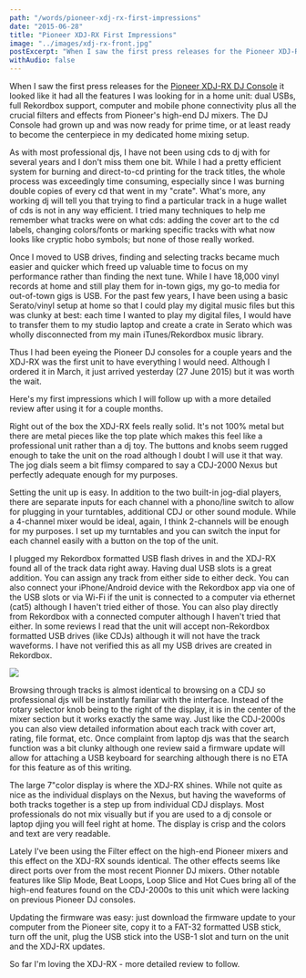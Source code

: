 ```yaml
---
path: "/words/pioneer-xdj-rx-first-impressions"
date: "2015-06-28"
title: "Pioneer XDJ-RX First Impressions"
image: "../images/xdj-rx-front.jpg"
postExcerpt: "When I saw the first press releases for the Pioneer XDJ-RX DJ Console it looked like it had all the features I was looking for in a home unit: dual USBs, full Rekordbox support, computer and mobile phone connectivity plus all the crucial filters and effects from Pioneer's high-end DJ mixers."
withAudio: false
---
```


When I saw the first press releases for the [Pioneer XDJ-RX DJ Console](http://www.pioneerdj.com/en/product/all-in-one-system/xdj-rx/black/overview) it looked like it had all the features I was looking for in a home unit: dual USBs, full Rekordbox support, computer and mobile phone connectivity plus all the crucial filters and effects from Pioneer's high-end DJ mixers. The DJ Console had grown up and was now ready for prime time, or at least ready to become the centerpiece in my dedicated home mixing setup.

As with most professional djs, I have not been using cds to dj with for several years and I don't miss them one bit. While I had a pretty efficient system for burning and direct-to-cd printing for the track titles, the whole process was exceedingly time consuming, especially since I was burning double copies of every cd that went in my "crate". What's more, any working dj will tell you that trying to find a particular track in a huge wallet of cds is not in any way efficient. I tried many techniques to help me remember what tracks were on what cds: adding the cover art to the cd labels, changing colors/fonts or marking specific tracks with what now looks like cryptic hobo symbols; but none of those really worked.

Once I moved to USB drives, finding and selecting tracks became much easier and quicker which freed up valuable time to focus on my performance rather than finding the next tune. While I have 18,000 vinyl records at home and still play them for in-town gigs, my go-to media for out-of-town gigs is USB. For the past few years, I have been using a basic Serato/vinyl setup at home so that I could play my digital music files but this was clunky at best: each time I wanted to play my digital files, I would have to transfer them to my studio laptop and create a crate in Serato which was wholly disconnected from my main iTunes/Rekordbox music library.

Thus I had been eyeing the Pioneer DJ consoles for a couple years and the XDJ-RX was the first unit to have everything I would need. Although I ordered it in March, it just arrived yesterday (27 June 2015) but it was worth the wait.

Here's my first impressions which I will follow up with a more detailed review after using it for a couple months.

Right out of the box the XDJ-RX feels really solid. It's not 100% metal but there are metal pieces like the top plate which makes this feel like a professional unit rather than a dj toy. The buttons and knobs seem rugged enough to take the unit on the road although I doubt I will use it that way. The jog dials seem a bit flimsy compared to say a CDJ-2000 Nexus but perfectly adequate enough for my purposes.

Setting the unit up is easy. In addition to the two built-in jog-dial players, there are separate inputs for each channel with a phono/line switch to allow for plugging in your turntables, additional CDJ or other sound module. While a 4-channel mixer would be ideal, again, I think 2-channels will be enough for my purposes. I set up my turntables and you can switch the input for each channel easily with a button on the top of the unit.

I plugged my Rekordbox formatted USB flash drives in and the XDJ-RX found all of the track data right away. Having dual USB slots is a great addition. You can assign any track from either side to either deck. You can also connect your iPhone/Android device with the Rekordbox app via one of the USB slots or via Wi-Fi if the unit is connected to a computer via ethernet (cat5) although I haven't tried either of those. You can also play directly from Rekordbox with a connected computer although I haven't tried that either. In some reviews I read that the unit will accept non-Rekordbox formatted USB drives (like CDJs) although it will not have the track waveforms. I have not verified this as all my USB drives are created in Rekordbox.

![](https://s3.amazonaws.com/joshuaizstatic/images/Pioneer-XDJ-RX_pantalla.jpg)

Browsing through tracks is almost identical to browsing on a CDJ so professional djs will be instantly familiar with the interface. Instead of the rotary selector knob being to the right of the display, it is in the center of the mixer section but it works exactly the same way. Just like the CDJ-2000s you can also view detailed information about each track with cover art, rating, file format, etc. Once complaint from laptop djs was that the search function was a bit clunky although one review said a firmware update will allow for attaching a USB keyboard for searching although there is no ETA for this feature as of this writing.

The large 7"color display is where the XDJ-RX shines. While not quite as nice as the individual displays on the Nexus, but having the waveforms of both tracks together is a step up from individual CDJ displays. Most professionals do not mix visually but if you are used to a dj console or laptop djing you will feel right at home. The display is crisp and the colors and text are very readable. 

Lately I've been using the Filter effect on the high-end Pioneer mixers and this effect on the XDJ-RX sounds identical. The other effects seems like direct ports over from the most recent Pionner DJ mixers. Other notable features like Slip Mode, Beat Loops, Loop Slice and Hot Cues bring all of the high-end features found on the CDJ-2000s to this unit which were lacking on previous Pioneer DJ consoles.

Updating the firmware was easy: just download the firmware update to your computer from the Pioneer site, copy it to a FAT-32 formatted USB stick, turn off the unit, plug the USB stick into the USB-1 slot and turn on the unit and the XDJ-RX updates. 

So far I'm loving the XDJ-RX - more detailed review to follow.











